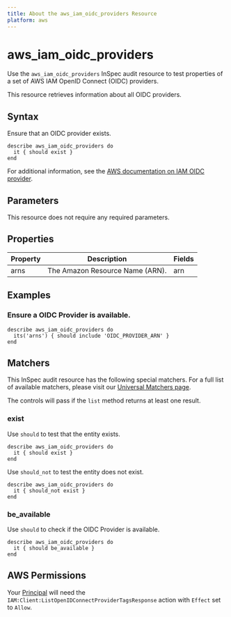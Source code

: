 ```yaml
---
title: About the aws_iam_oidc_providers Resource
platform: aws
---
```


# aws\_iam\_oidc\_providers

Use the `aws_iam_oidc_providers` InSpec audit resource to test properties of a set of AWS IAM OpenID Connect (OIDC) providers.

This resource retrieves information about all OIDC providers.

## Syntax

Ensure that an OIDC provider exists.

    describe aws_iam_oidc_providers do
      it { should exist }
    end

For additional information, see the [AWS documentation on IAM OIDC provider](https://docs.aws.amazon.com/AWSCloudFormation/latest/UserGuide/aws-resource-iam-oidcprovider.html).

## Parameters

This resource does not require any required parameters.

## Properties

| Property | Description | Fields |
| --- | --- | --- |
| arns | The Amazon Resource Name (ARN). | arn |

## Examples

### Ensure a OIDC Provider is available.

    describe aws_iam_oidc_providers do
      its('arns') { should include 'OIDC_PROVIDER_ARN' }
    end

## Matchers

This InSpec audit resource has the following special matchers. For a full list of available matchers, please visit our [Universal Matchers page](https://www.inspec.io/docs/reference/matchers/).

The controls will pass if the `list` method returns at least one result.

### exist

Use `should` to test that the entity exists.

    describe aws_iam_oidc_providers do
      it { should exist }
    end

Use `should_not` to test the entity does not exist.

    describe aws_iam_oidc_providers do
      it { should_not exist }
    end

### be_available

Use `should` to check if the OIDC Provider is available.

    describe aws_iam_oidc_providers do
      it { should be_available }
    end

## AWS Permissions

Your [Principal](https://docs.aws.amazon.com/IAM/latest/UserGuide/intro-structure.html#intro-structure-principal) will need the `IAM:Client:ListOpenIDConnectProviderTagsResponse` action with `Effect` set to `Allow`.
